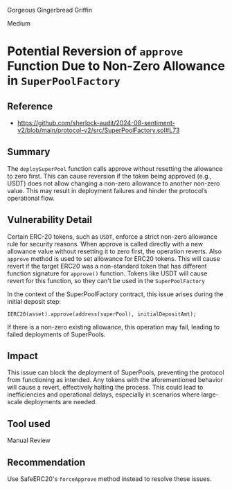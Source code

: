 Gorgeous Gingerbread Griffin

Medium

# Potential Reversion of `approve` Function Due to Non-Zero Allowance in `SuperPoolFactory`

## Reference
- https://github.com/sherlock-audit/2024-08-sentiment-v2/blob/main/protocol-v2/src/SuperPoolFactory.sol#L73
## Summary
The `deploySuperPool` function calls approve without resetting the allowance to zero first. This can cause reversion if the token being approved (e.g., USDT) does not allow changing a non-zero allowance to another non-zero value. This may result in deployment failures and hinder the protocol’s operational flow.
## Vulnerability Detail
Certain ERC-20 tokens, such as `USDT`, enforce a strict non-zero allowance rule for security reasons. When approve is called directly with a new allowance value without resetting it to zero first, the operation reverts. Also `approve` method is used to set allowance for ERC20 tokens. This will cause revert if the target ERC20 was a non-standard token that has different function signature for `approve()` function. Tokens like USDT will cause revert for this function, so they can't be used in the `SuperPoolFactory`

In the context of the SuperPoolFactory contract, this issue arises during the initial deposit step:

```solidity
IERC20(asset).approve(address(superPool), initialDepositAmt);
```
If there is a non-zero existing allowance, this operation may fail, leading to failed deployments of SuperPools.
## Impact
This issue can block the deployment of SuperPools, preventing the protocol from functioning as intended. Any tokens with the aforementioned behavior will cause a revert, effectively halting the process. This could lead to inefficiencies and operational delays, especially in scenarios where large-scale deployments are needed.
## Tool used

Manual Review

## Recommendation
Use SafeERC20's `forceApprove` method instead to resolve these issues.  